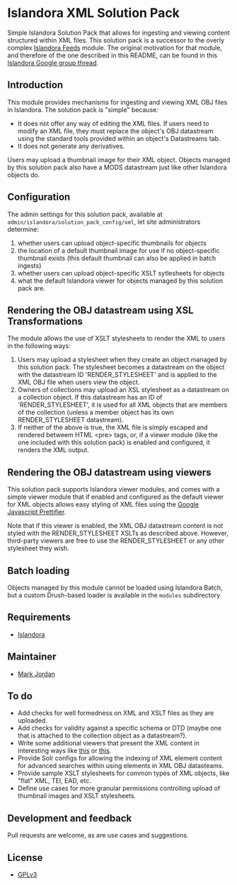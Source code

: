 # Islandora XML Solution Pack

Simple Islandora Solution Pack that allows for ingesting and viewing content structured within XML files. This solution pack is a successor to the overly complex [Islandora Feeds](https://github.com/mjordan/islandora_feeds) module. The original motivation for that module, and therefore of the one described in this README, can be found in this [Islandora Google group thread](https://groups.google.com/forum/#!searchin/islandora/jordan$20database/islandora/vqJZH7bxBDc/SzSygjj1RQsJ).

## Introduction

This module provides mechanisms for ingesting and viewing XML OBJ files in Islandora. The solution pack is "simple" because:

* It does not offer any way of editing the XML files. If users need to modify an XML file, they must replace the object's OBJ datastream using the standard tools provided within an object's Datastreams tab.
* It does not generate any derivatives.

Users may upload a thumbnail image for their XML object. Objects managed by this solution pack also have a MODS datastream just like other Islandora objects do.

## Configuration

The admin settings for this solution pack, available at `admin/islandora/solution_pack_config/xml`, let site administrators determine:

1. whether users can upload object-specific thumbnails for objects
2. the location of a default thumbnail image for use if no object-specific thumbnail exists (this default thumbnail can also be applied in batch ingests)
3. whether users can upload object-specific XSLT sytlesheets for objects
4. what the default Islandora viewer for objects managed by this solution pack are.

## Rendering the OBJ datastream using XSL Transformations

The module allows the use of XSLT stylesheets to render the XML to users in the following ways:

1. Users may upload a stylesheet when they create an object managed by this solution pack. The stylesheet becomes a datastream on the object with the datastream ID 'RENDER_STYLESHEET' and is applied to the XML OBJ file when users view the object.
2. Owners of collections may upload an XSL stylesheet as a datastream on a collection object. If this datastream has an ID of 'RENDER_STYLESHEET', it is used for all XML objects that are members of the collection (unless a member object has its own RENDER_STYLESHEET datastream).
3. If neither of the above is true, the XML file is simply escaped and rendered betweem HTML &lt;pre&gt; tags, or, if a viewer module (like the one included with this solution pack) is enabled and configured, it renders the XML output.

## Rendering the OBJ datastream using viewers

This solution pack supports Islandora viewer modules, and comes with a simple viewer module that if enabled and configured as the default viewer for XML objects allows easy styling of XML files using the [Google Javascript Prettifier](https://github.com/google/code-prettify).

Note that if this viewer is enabled, the XML OBJ datastream content is not styled with the RENDER_STYLESHEET XSLTs as described above. However, third-party viewers are free to use the RENDER_STYLESHEET or any other stylesheet they wish.

## Batch loading

Objects managed by this module cannot be loaded using Islandora Batch, but a custom Drush-based loader is available in the `modules` subdirectory.

## Requirements

* [Islandora](https://github.com/Islandora/islandora)

## Maintainer

* [Mark Jordan](https://github.com/mjordan)

## To do

* Add checks for well formedness on XML and XSLT files as they are uploaded.
* Add checks for validity against a specific schema or DTD (maybe one that is attached to the collection object as a datastream?).
* Write some additional viewers that present the XML content in interesting ways like [this](https://www.sencha.com/forum/showthread.php?163680-Implementing-treeview-using-xml-data) or [this](http://blog.ashwani.co.in/blog/2013-07-18/stylize-your-xml-with-jquery-xml-tree-plugin/).
* Provide Solr configs for allowing the indexing of XML element content for advanced searches within using elements in XML OBJ datasteams.
* Provide sample XSLT stylesheets for common types of XML objects, like "flat" XML, TEI, EAD, etc.
* Define use cases for more granular permissions controlling upload of thumbnail images and XSLT stylesheets.

## Development and feedback

Pull requests are welcome, as are use cases and suggestions.

## License

* [GPLv3](http://www.gnu.org/licenses/gpl-3.0.txt)